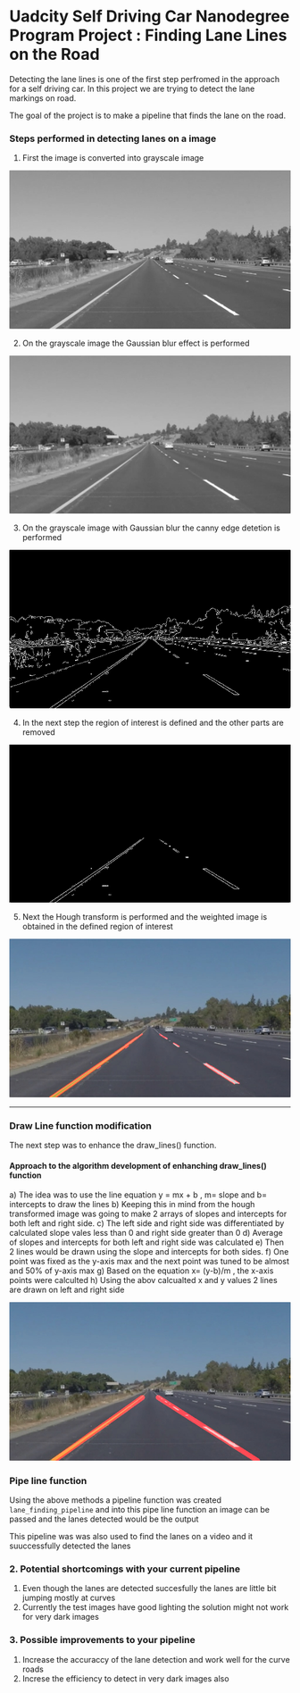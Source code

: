 # **Uadcity Self Driving Car Nanodegree Program Project : Finding Lane Lines on the Road** 

Detecting the lane lines is one of the first step perfromed in the approach for a self driving car. In this project we are trying to detect the lane markings on road.

The goal of the project is to make a pipeline that finds the lane on the road.

[//]: # (Image References)

### Steps performed in detecting lanes on a image

1. First the image is converted into grayscale image

[image1]: ./test_images_output/output_gray_solidYellowLeft.jpg "Grayscale Image"
![alt text][image1]

2. On the grayscale image the Gaussian blur effect is performed

[image2]: ./test_images_output/output_gaussian_solidYellowLeft.jpg "Grayscale image with Gaussian Blur"
![alt text][image2]

3. On the grayscale image with Gaussian blur the canny edge detetion is performed

[image3]: ./test_images_output/output_canny_solidYellowLeft.jpg "Canny Edge Detected image"
![alt text][image3]

4. In the next step the region of interest is defined and the other parts are removed

[image4]: ./test_images_output/output_region_solidYellowLeft.jpg "Image cropped to region of interest"
![alt text][image4]

5. Next the Hough transform is performed and the weighted image is obtained in the defined region of interest

[image5]: ./test_images_output/output_weighted_solidYellowLeft.jpg "Hough transformed image"
![alt text][image5]

---

### Draw Line function modification

The next step was to enhance the draw_lines() function.
#### Approach to the algorithm development of enhanching draw_lines() function
a) The idea was to use the line equation y = mx + b , m= slope and b= intercepts to draw the lines
b) Keeping this in mind from the hough transformed image was going to make 2 arrays of slopes and intercepts for both left and right side.
c) The left side and right side was differentiated by calculated slope vales less than 0 and right side greater than 0 
d) Average of slopes and intercepts for both left and right side was calculated
e) Then 2 lines would be drawn using the slope and intercepts for both sides.
f) One point was fixed as the y-axis max and the next point was tuned to be almost and 50% of y-axis max
g) Based on the equation x= (y-b)/m , the x-axis points were calculted
h) Using the abov calcualted x and y values 2 lines are drawn on left and right side

[image6]: ./test_images_output/output_final_solidYellowLeft.jpg "Solid Lines image"
![alt text][image6]


### Pipe line function
Using the above methods a pipeline function was created `lane_finding_pipeline` and into this pipe line function an image can be passed and the lanes detected would be the output

This pipeline was was also used to find the lanes on a video and it suuccessfully detected the lanes


### 2. Potential shortcomings with your current pipeline

1. Even though the lanes are detected succesfully the lanes are little bit jumping mostly at curves 
2. Currently the test images have good lighting the solution might not work for very dark images

### 3. Possible improvements to your pipeline

1. Increase the accuraccy of the lane detection and work well for the curve roads
2. Increse the efficiency to detect in very dark images also
